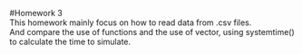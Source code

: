 #Homework 3  
This homework mainly focus on how to read data from .csv files.  
And compare the use of functions and the use of vector, using systemtime() to calculate the time to simulate.
